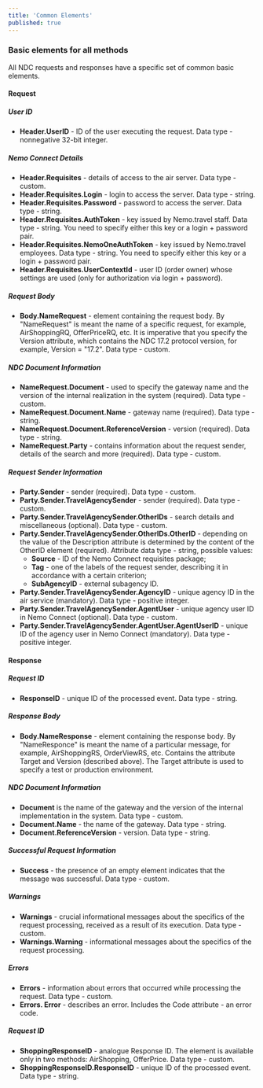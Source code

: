 ```yaml
---
title: 'Common Elements'
published: true
---
```


### Basic elements for all methods
All NDC requests and responses have a specific set of common basic elements.

#### Request

##### User ID
-  **Header.UserID** - ID of the user executing the request. Data type - nonnegative 32-bit integer.

##### Nemo Connect Details
-  **Header.Requisites** - details of access to the air server. Data type - custom.
-  **Header.Requisites.Login** - login to access the server. Data type - string.
-  **Header.Requisites.Password** - password to access the server. Data type - string.
-  **Header.Requisites.AuthToken** - key issued by Nemo.travel staff. Data type - string. You need to specify either this key or a login + password pair.
-  **Header.Requisites.NemoOneAuthToken** - key issued by Nemo.travel employees. Data type - string. You need to specify either this key or a login + password pair.
-  **Header.Requisites.UserContextId** - user ID (order owner) whose settings are used (only for authorization via login + password).

##### Request Body
-  **Body.NameRequest** - element containing the request body. By "NameRequest" is meant the name of a specific request, for example, AirShoppingRQ, OfferPriceRQ, etc. It is imperative that you specify the Version attribute, which contains the NDC 17.2 protocol version, for example, Version = "17.2". Data type - custom.

##### NDC Document Information
- **NameRequest.Document** - used to specify the gateway name and the version of the internal realization in the system (required). Data type - custom.
- **NameRequest.Document.Name** - gateway name (required). Data type - string.
- **NameRequest.Document.ReferenceVersion** - version (required). Data type - string.
- **NameRequest.Party** - contains information about the request sender, details of the search and more (required). Data type - custom.

##### Request Sender Information
-  **Party.Sender** - sender (required). Data type - custom.
-  **Party.Sender.TravelAgencySender** - sender (required). Data type - custom.
-  **Party.Sender.TravelAgencySender.OtherIDs** - search details and miscellaneous (optional). Data type - custom.
-  **Party.Sender.TravelAgencySender.OtherIDs.OtherID** - depending on the value of the Description attribute is determined by the content of the OtherID element (required). Attribute data type - string, possible values:
    - **Source** - ID of the Nemo Connect requisites package;
    - **Tag** - one of the labels of the request sender, describing it in accordance with a certain criterion;
    - **SubAgencyID** - external subagency ID.
-  **Party.Sender.TravelAgencySender.AgencyID** - unique agency ID in the air service (mandatory). Data type - positive integer.
-  **Party.Sender.TravelAgencySender.AgentUser** - unique agency user ID in Nemo Connect (optional). Data type - custom.
-  **Party.Sender.TravelAgencySender.AgentUser.AgentUserID** - unique ID of the agency user in Nemo Connect (mandatory). Data type - positive integer.

#### Response

##### Request ID
-  **ResponseID** - unique ID of the processed event. Data type - string.

##### Response Body
-  **Body.NameResponse** - element containing the response body. By "NameResponce" is meant the name of a particular message, for example, AirShoppingRS, OrderViewRS, etc. Contains the attribute Target and Version (described above). The Target attribute is used to specify a test or production environment.

##### NDC Document Information
-  **Document** is the name of the gateway and the version of the internal implementation in the system. Data type - custom.
-  **Document.Name** - the name of the gateway. Data type - string.
-  **Document.ReferenceVersion** - version. Data type - string.

##### Successful Request Information
-  **Success** - the presence of an empty element indicates that the message was successful. Data type - custom.

##### Warnings
-  **Warnings** - crucial informational messages about the specifics of the request processing, received as a result of its execution. Data type - custom.
-  **Warnings.Warning** - informational messages about the specifics of the request processing.

##### Errors
-  **Errors** - information about errors that occurred while processing the request. Data type - custom.
-  **Errors. Error** - describes an error. Includes the Code attribute - an error code.

##### Request ID
-  **ShoppingResponseID** - analogue Response ID. The element is available only in two methods: AirShopping, OfferPrice. Data type - custom.
-  **ShoppingResponseID.ResponseID** - unique ID of the processed event. Data type - string.
